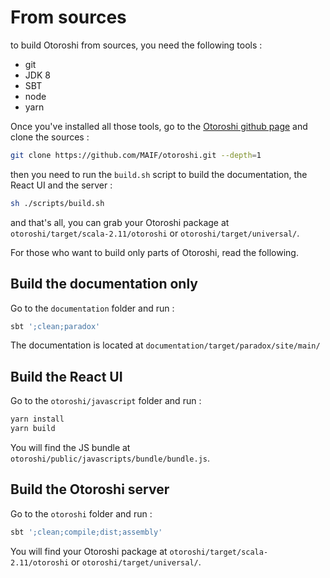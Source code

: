 # From sources

to build Otoroshi from sources, you need the following tools :

* git
* JDK 8
* SBT
* node
* yarn

Once you've installed all those tools, go to the [Otoroshi github page](https://github.com/MAIF/otoroshi) and clone the sources :

```sh
git clone https://github.com/MAIF/otoroshi.git --depth=1
```

then you need to run the `build.sh` script to build the documentation, the React UI and the server :

```sh
sh ./scripts/build.sh
```

and that's all, you can grab your Otoroshi package at `otoroshi/target/scala-2.11/otoroshi` or `otoroshi/target/universal/`.

For those who want to build only parts of Otoroshi, read the following.

## Build the documentation only

Go to the `documentation` folder and run :

```sh
sbt ';clean;paradox'
```

The documentation is located at `documentation/target/paradox/site/main/`

## Build the React UI

Go to the `otoroshi/javascript` folder and run :

```sh
yarn install
yarn build
```

You will find the JS bundle at `otoroshi/public/javascripts/bundle/bundle.js`.

## Build the Otoroshi server

Go to the `otoroshi` folder and run :

```sh
sbt ';clean;compile;dist;assembly'
```

You will find your Otoroshi package at `otoroshi/target/scala-2.11/otoroshi` or `otoroshi/target/universal/`.
